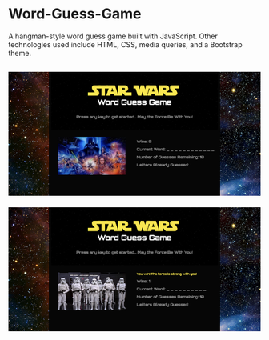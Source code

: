 # Word-Guess-Game

A hangman-style word guess game built with JavaScript. Other technologies used include HTML, CSS, media queries, and a Bootstrap theme.

![Screenshot1](./assets/images/Hangman1.png)
---
![Screenshot2](./assets/images/Hangman2.png)
